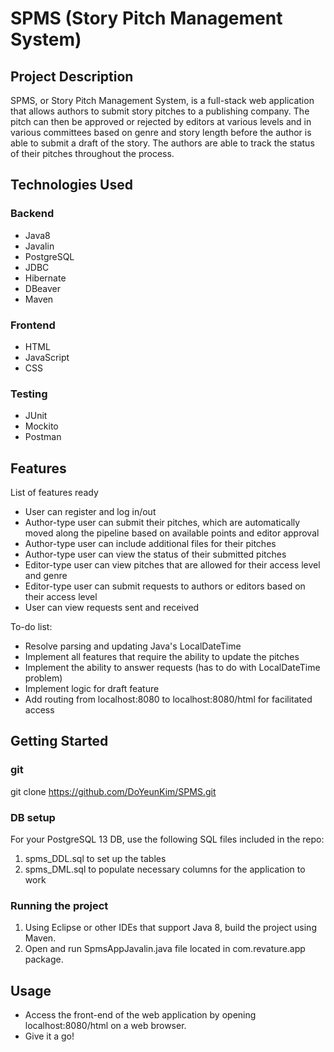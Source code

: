 # SPMS (Story Pitch Management System)

## Project Description

SPMS, or Story Pitch Management System, is a full-stack web application that allows authors to submit story pitches to a publishing company. The pitch can then be approved or rejected by editors at various levels and in various committees based on genre and story length before the author is able to submit a draft of the story. The authors are able to track the status of their pitches throughout the process.

## Technologies Used

### Backend
* Java8
* Javalin
* PostgreSQL
* JDBC
* Hibernate
* DBeaver
* Maven

### Frontend
* HTML
* JavaScript
* CSS

### Testing
* JUnit
* Mockito
* Postman

## Features

List of features ready
* User can register and log in/out
* Author-type user can submit their pitches, which are automatically moved along the pipeline based on available points and editor approval
* Author-type user can include additional files for their pitches
* Author-type user can view the status of their submitted pitches
* Editor-type user can view pitches that are allowed for their access level and genre
* Editor-type user can submit requests to authors or editors based on their access level
* User can view requests sent and received

To-do list:
* Resolve parsing and updating Java's LocalDateTime 
* Implement all features that require the ability to update the pitches
* Implement the ability to answer requests (has to do with LocalDateTime problem)
* Implement logic for draft feature
* Add routing from localhost:8080 to localhost:8080/html for facilitated access

## Getting Started

### git
git clone https://github.com/DoYeunKim/SPMS.git

### DB setup
For your PostgreSQL 13 DB, use the following SQL files included in the repo:
1. spms_DDL.sql to set up the tables
2. spms_DML.sql to populate necessary columns for the application to work

### Running the project
1. Using Eclipse or other IDEs that support Java 8, build the project using Maven.
2. Open and run SpmsAppJavalin.java file located in com.revature.app package.

## Usage
* Access the front-end of the web application by opening localhost:8080/html on a web browser.
* Give it a go!
